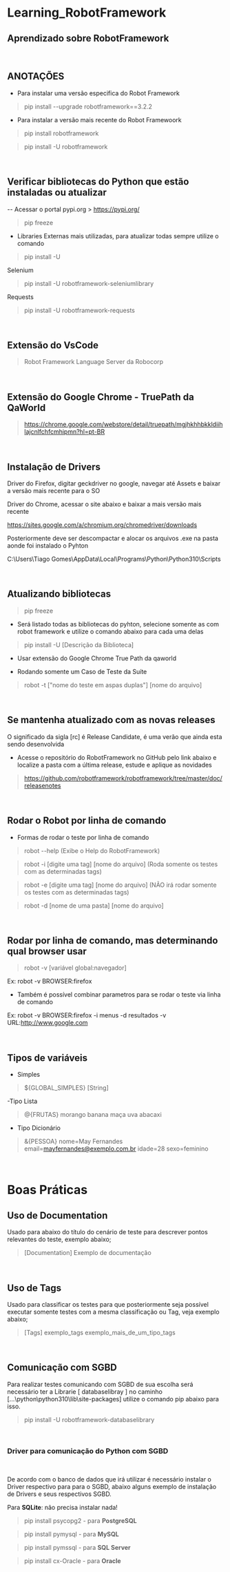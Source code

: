 # Learning_RobotFramework

## Aprendizado sobre RobotFramework

<br>

## ANOTAÇÕES

 - Para instalar uma versão especifica do Robot Framework

> pip install --upgrade robotframework==3.2.2

 - Para instalar a versão mais recente do Robot Framewoork

> pip install robotframework

> pip install -U robotframework

<br>

## Verificar bibliotecas do Python que estão instaladas ou atualizar

-- Acessar o portal pypi.org > https://pypi.org/

> pip freeze
 
 - Libraries Externas mais utilizadas, para atualizar todas sempre utilize o comando 

> pip install -U
 
 Selenium
> pip install -U robotframework-seleniumlibrary
 
 Requests
> pip install -U robotframework-requests

<br>

## Extensão do VsCode

> Robot Framework Language Server da Robocorp

<br>

## Extensão do Google Chrome - TruePath da QaWorld

> https://chrome.google.com/webstore/detail/truepath/mgjhkhhbkkldiihlajcnlfchfcmhipmn?hl=pt-BR

<br>

## Instalação de Drivers

Driver do Firefox, digitar geckdriver no google, navegar até Assets e baixar a versão mais recente para o SO

Driver do Chrome, acessar o site abaixo e baixar a mais versão mais recente

https://sites.google.com/a/chromium.org/chromedriver/downloads

Posteriormente deve ser descompactar e alocar os arquivos .exe na pasta aonde foi instalado o Pyhton

C:\Users\Tiago Gomes\AppData\Local\Programs\Python\Python310\Scripts

<br>

## Atualizando bibliotecas

> pip freeze

- Será listado todas as bibliotecas do pyhton, selecione somente as com robot framework e utilize o comando abaixo para cada uma delas

> pip install -U [Descrição da Biblioteca]

- Usar extensão do Google Chrome True Path da qaworld

- Rodando somente um Caso de Teste da Suíte

> robot -t ["nome do teste em aspas duplas"] [nome do arquivo]

<br>

## Se mantenha atualizado com as novas releases

O significado da sigla [rc] é Release Candidate, é uma verão que ainda esta sendo desenvolvida

- Acesse o repositório do RobotFramework no GitHub pelo link abaixo e localize a pasta com a última release, estude e aplique as novidades

> https://github.com/robotframework/robotframework/tree/master/doc/releasenotes

<br>

## Rodar o Robot por linha de comando

- Formas de rodar o teste por linha de comando

> robot --help (Exibe o Help do RobotFramework)

> robot -i [digite uma tag] [nome do arquivo] (Roda somente os testes com as determinadas tags)

> robot -e [digite uma tag] [nome do arquivo] (NÃO irá rodar somente os testes com as determinadas tags)

> robot -d [nome de uma pasta] [nome do arquivo]

<br>

## Rodar por linha de comando, mas determinando qual browser usar

> robot -v [variável global:navegador]

Ex: robot -v BROWSER:firefox

- Também é possível combinar parametros para se rodar o teste via linha de comando

Ex: robot -v BROWSER:firefox -i menus -d resultados -v URL:http://www.google.com

<br>

## Tipos de variáveis

- Simples
> ${GLOBAL_SIMPLES} [String]

-Tipo Lista
> @{FRUTAS}	morango  banana  maça   uva  abacaxi

- Tipo Dicionário
> &{PESSOA}  nome=May Fernandes email=mayfernandes@exemplo.com.br  idade=28  sexo=feminino

<br>

# Boas Práticas


## Uso de Documentation

Usado para abaixo do título do cenário de teste para descrever pontos relevantes do teste, exemplo abaixo;

> [Documentation]     Exemplo de documentação
 
<br>

## Uso de Tags

Usado para classificar os testes para que posteriormente seja possível executar somente testes com a mesma classificação ou Tag, veja exemplo abaixo;

> [Tags]              exemplo_tags    exemplo_mais_de_um_tipo_tags

<br>

## Comunicação com SGBD

Para realizar testes comunicando com SGBD de sua escolha será necessário ter a Librarie [ databaselibray ] no caminho   [...\python\python310\lib\site-packages] utilize o comando pip abaixo para isso.

> pip install -U robotframework-databaselibrary

<br>

### **Driver para comunicação do Python com SGBD**

<br>

De acordo com o banco de dados que irá utilizar é necessário instalar o Driver respectivo para para o SGBD, abaixo alguns exemplo de instalação de Drivers e seus respectivos SGBD.

Para **SQLite**: não precisa instalar nada!

> pip install psycopg2 - para **PostgreSQL** 

> pip install pymysql - para **MySQL**

> pip install pymssql - para **SQL Server**

> pip install cx-Oracle - para **Oracle**


